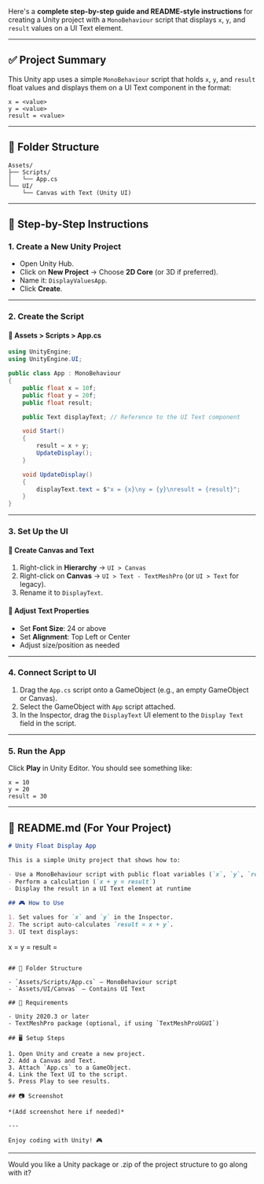 Here's a **complete step-by-step guide and README-style instructions** for creating a Unity project with a `MonoBehaviour` script that displays `x`, `y`, and `result` values on a UI Text element.

---

## ✅ Project Summary

This Unity app uses a simple `MonoBehaviour` script that holds `x`, `y`, and `result` float values and displays them on a UI Text component in the format:

```
x = <value>
y = <value>
result = <value>
```

---

## 📁 Folder Structure

```
Assets/
├── Scripts/
│   └── App.cs
└── UI/
    └── Canvas with Text (Unity UI)
```

---

## 🧾 Step-by-Step Instructions

### 1. Create a New Unity Project

* Open Unity Hub.
* Click on **New Project** → Choose **2D Core** (or 3D if preferred).
* Name it: `DisplayValuesApp`.
* Click **Create**.

---

### 2. Create the Script

#### 📄 Assets > Scripts > App.cs

```csharp
using UnityEngine;
using UnityEngine.UI;

public class App : MonoBehaviour
{
    public float x = 10f;
    public float y = 20f;
    public float result;

    public Text displayText; // Reference to the UI Text component

    void Start()
    {
        result = x + y;
        UpdateDisplay();
    }

    void UpdateDisplay()
    {
        displayText.text = $"x = {x}\ny = {y}\nresult = {result}";
    }
}
```

---

### 3. Set Up the UI

#### 🧱 Create Canvas and Text

1. Right-click in **Hierarchy** → `UI > Canvas`
2. Right-click on **Canvas** → `UI > Text - TextMeshPro` (or `UI > Text` for legacy).
3. Rename it to `DisplayText`.

#### 🧰 Adjust Text Properties

* Set **Font Size**: 24 or above
* Set **Alignment**: Top Left or Center
* Adjust size/position as needed

---

### 4. Connect Script to UI

1. Drag the `App.cs` script onto a GameObject (e.g., an empty GameObject or Canvas).
2. Select the GameObject with `App` script attached.
3. In the Inspector, drag the `DisplayText` UI element to the `Display Text` field in the script.

---

### 5. Run the App

Click **Play** in Unity Editor. You should see something like:

```
x = 10
y = 20
result = 30
```

---

## 📝 README.md (For Your Project)

```markdown
# Unity Float Display App

This is a simple Unity project that shows how to:

- Use a MonoBehaviour script with public float variables (`x`, `y`, `result`)
- Perform a calculation (`x + y = result`)
- Display the result in a UI Text element at runtime

## 🎮 How to Use

1. Set values for `x` and `y` in the Inspector.
2. The script auto-calculates `result = x + y`.
3. UI text displays:  
```

x = <value>
y = <value>
result = <value>

```

## 📂 Folder Structure

- `Assets/Scripts/App.cs` — MonoBehaviour script
- `Assets/UI/Canvas` — Contains UI Text

## 🔧 Requirements

- Unity 2020.3 or later
- TextMeshPro package (optional, if using `TextMeshProUGUI`)

## 🖥️ Setup Steps

1. Open Unity and create a new project.
2. Add a Canvas and Text.
3. Attach `App.cs` to a GameObject.
4. Link the Text UI to the script.
5. Press Play to see results.

## 📷 Screenshot

*(Add screenshot here if needed)*

---

Enjoy coding with Unity! 🎮
```

---

Would you like a Unity package or .zip of the project structure to go along with it?
